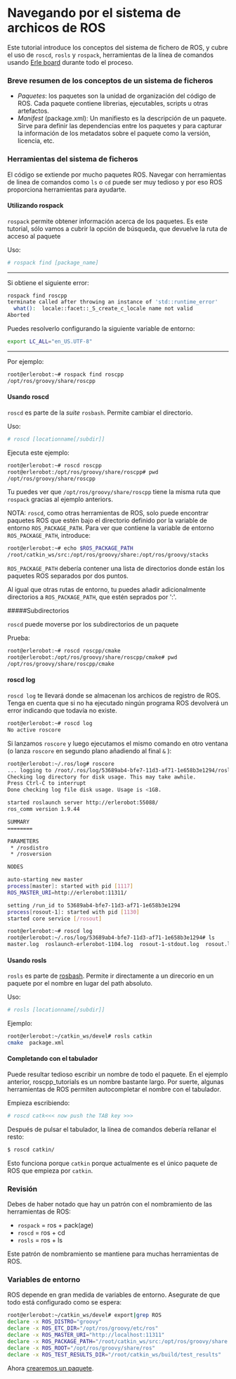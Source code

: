 # Navegando por el sistema de archicos de ROS

Este tutorial introduce los conceptos del sistema de fichero de ROS, y cubre el uso de `roscd`, `rosls` y `rospack`, herramientas de la línea de comandos usando [Erle board](http://erlerobot.com) durante todo el proceso.

### Breve resumen de los conceptos de un sistema de ficheros
- *Paquetes*: los paquetes son la unidad de organización del código de ROS. Cada paquete contiene librerias, ejecutables, scripts u otras artefactos.
- *Manifest* (package.xml): Un manifiesto es la descripción de un paquete. Sirve para definir las dependencias entre los paquetes y para capturar la información de los metadatos sobre el paquete como la versión, licencia, etc.

### Herramientas del sistema de ficheros

El código se extiende por mucho paquetes ROS. Navegar con herramientas de linea de comandos como `ls` o `cd` puede ser muy tedioso y por eso ROS proporciona herramientas para ayudarte.

#### Utilizando rospack

`rospack` permite obtener información acerca de los paquetes. Es este tutorial, sólo vamos a cubrir la opción de búsqueda, que devuelve la ruta de acceso al paquete

Uso:
``` bash
# rospack find [package_name]
```

---

Si obtiene el siguiente error:
``` bash
rospack find roscpp
terminate called after throwing an instance of 'std::runtime_error'
  what():  locale::facet::_S_create_c_locale name not valid
Aborted

```
Puedes resolverlo configurando la siguiente variable de entorno:
``` bash
export LC_ALL="en_US.UTF-8"
```
---

Por ejemplo:

``` bash
root@erlerobot:~# rospack find roscpp
/opt/ros/groovy/share/roscpp
```

#### Usando roscd

`roscd` es parte de la *suite* `rosbash`. Permite cambiar el directorio.

Uso:
``` bash
# roscd [locationname[/subdir]]
```
Ejecuta este ejemplo:
``` bash
root@erlerobot:~# roscd roscpp
root@erlerobot:/opt/ros/groovy/share/roscpp# pwd
/opt/ros/groovy/share/roscpp
```

Tu puedes ver que `/opt/ros/groovy/share/roscpp` tiene la misma ruta que `rospack` gracias al ejemplo anteriors.

NOTA: `roscd`, como otras herramientas de ROS, solo puede encontrar paquetes ROS que estén bajo el directorio definido por la variable de entorno `ROS_PACKAGE_PATH`. Para ver que contiene la variable de entorno `ROS_PACKAGE_PATH`, introduce:

``` bash
root@erlerobot:~# echo $ROS_PACKAGE_PATH
/root/catkin_ws/src:/opt/ros/groovy/share:/opt/ros/groovy/stacks
```

`ROS_PACKAGE_PATH` debería contener una lista de directorios donde están los paquetes ROS separados por dos puntos.

Al igual que otras rutas de entorno, tu puedes añadir adicionalmente directorios a `ROS_PACKAGE_PATH`, que estén seprados por ':'.

#####Subdirectorios

`roscd` puede moverse por los subdirectorios de un paquete

Prueba:

``` bash
root@erlerobot:~# roscd roscpp/cmake
root@erlerobot:/opt/ros/groovy/share/roscpp/cmake# pwd
/opt/ros/groovy/share/roscpp/cmake

```

#### roscd log

`roscd log`  te llevará donde se almacenan los archicos de registro de ROS. Tenga en cuenta que si no ha ejecutado ningún programa ROS devolverá un error indicando que todavía no existe.

``` bash
root@erlerobot:~# roscd log
No active roscore
```
Si lanzamos  `roscore` y luego ejecutamos el mismo comando en otro ventana (o lanza `roscore` en segundo plano añadiendo al final `&` ):
``` bash
root@erlerobot:~/.ros/log# roscore
... logging to /root/.ros/log/53689ab4-bfe7-11d3-af71-1e658b3e1294/roslaunch-erlerobot-1104.log
Checking log directory for disk usage. This may take awhile.
Press Ctrl-C to interrupt
Done checking log file disk usage. Usage is <1GB.

started roslaunch server http://erlerobot:55088/
ros_comm version 1.9.44

SUMMARY
========

PARAMETERS
 * /rosdistro
 * /rosversion

NODES

auto-starting new master
process[master]: started with pid [1117]
ROS_MASTER_URI=http://erlerobot:11311/

setting /run_id to 53689ab4-bfe7-11d3-af71-1e658b3e1294
process[rosout-1]: started with pid [1130]
started core service [/rosout]

```

``` bash
root@erlerobot:~# roscd log
root@erlerobot:~/.ros/log/53689ab4-bfe7-11d3-af71-1e658b3e1294# ls
master.log  roslaunch-erlerobot-1104.log  rosout-1-stdout.log  rosout.log
```


#### Usando rosls

`rosls` es parte de [rosbash](http://wiki.ros.org/rosbash). Permite ir directamente a un direcorio en un paquete por el nombre en lugar del path absoluto.

Uso:
``` bash
# rosls [locationname[/subdir]]
```

Ejemplo:

``` bash
root@erlerobot:~/catkin_ws/devel# rosls catkin
cmake  package.xml
```

#### Completando con el tabulador

Puede resultar tedioso escribir un nombre de todo el paquete. En el ejemplo anterior, roscpp_tutorials es un nombre bastante largo. Por suerte, algunas herramientas de ROS permiten autocompletar el nombre con el tabulador.

Empieza escribiendo:
``` bash
# roscd catk<<< now push the TAB key >>>
```
Después de pulsar el tabulador, la línea de comandos debería rellanar el resto:
``` bash
$ roscd catkin/
```
Esto funciona porque `catkin` porque actualmente es el único paquete de ROS que empieza por `catkin`.

### Revisión
Debes de haber notado que hay un patrón con el nombramiento de las herramientas de ROS:

- `rospack` = ros + pack(age)
- `roscd` = ros + cd
- `rosls` = ros + ls

Este patrón de nombramiento se mantiene para muchas herramientas de ROS.

### Variables de entorno
ROS depende en gran medida de variables de entorno. Asegurate de que todo está configurado como se espera:

``` bash
root@erlerobot:~/catkin_ws/devel# export|grep ROS
declare -x ROS_DISTRO="groovy"
declare -x ROS_ETC_DIR="/opt/ros/groovy/etc/ros"
declare -x ROS_MASTER_URI="http://localhost:11311"
declare -x ROS_PACKAGE_PATH="/root/catkin_ws/src:/opt/ros/groovy/share:/opt/ros/groovy/stacks"
declare -x ROS_ROOT="/opt/ros/groovy/share/ros"
declare -x ROS_TEST_RESULTS_DIR="/root/catkin_ws/build/test_results"

```

Ahora [crearemos un paquete](creating_a_ros_package.md).
